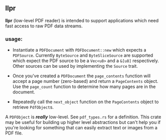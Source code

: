 ## llpr

**llpr** (low-level PDF reader) is intended to support applications which need
fast access to raw PDF data streams.

### usage:

- Instantiate a `PDFDocument` with `PDFDocument::new` which expects a
  `PDFSource`. Currently `ByteSource` and `ByteSliceSource` are supported
  which expect the PDF source to be a `Vec<u8>` and a `&[u8]` respectively.
  Other sources can be used by implementing the `Source` trait.

- Once you've created a `PDFDocument` the `page_contents` function will accept
  a page number (zero-based) and return a `PageContents` object. Use the `page_count`
  function to determine how many pages are in the document.

- Repeatedly call the `next_object` function on the `PageContents` object to
  retrieve `PdfObject`s.

A `PDFObject` is **_really_** low-level. See `pdf_types.rs` for a definition.
This crate may be useful for building up higher level abstractions but can't
help you if you're looking for something that can easily extract text or images
from a PDF file.
